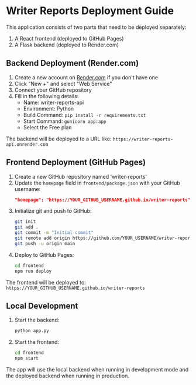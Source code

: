 # Writer Reports Deployment Guide

This application consists of two parts that need to be deployed separately:
1. A React frontend (deployed to GitHub Pages)
2. A Flask backend (deployed to Render.com)

## Backend Deployment (Render.com)

1. Create a new account on [Render.com](https://render.com) if you don't have one
2. Click "New +" and select "Web Service"
3. Connect your GitHub repository
4. Fill in the following details:
   - Name: writer-reports-api
   - Environment: Python
   - Build Command: `pip install -r requirements.txt`
   - Start Command: `gunicorn app:app`
   - Select the Free plan

The backend will be deployed to a URL like: `https://writer-reports-api.onrender.com`

## Frontend Deployment (GitHub Pages)

1. Create a new GitHub repository named 'writer-reports'
2. Update the `homepage` field in `frontend/package.json` with your GitHub username:
   ```json
   "homepage": "https://YOUR_GITHUB_USERNAME.github.io/writer-reports"
   ```
3. Initialize git and push to GitHub:
   ```bash
   git init
   git add .
   git commit -m "Initial commit"
   git remote add origin https://github.com/YOUR_USERNAME/writer-reports.git
   git push -u origin main
   ```
4. Deploy to GitHub Pages:
   ```bash
   cd frontend
   npm run deploy
   ```

The frontend will be deployed to: `https://YOUR_GITHUB_USERNAME.github.io/writer-reports`

## Local Development

1. Start the backend:
   ```bash
   python app.py
   ```

2. Start the frontend:
   ```bash
   cd frontend
   npm start
   ```

The app will use the local backend when running in development mode and the deployed backend when running in production.
